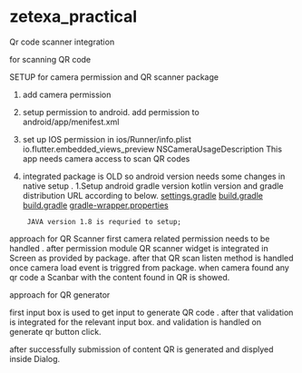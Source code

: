 # zetexa_practical

Qr code scanner integration

for scanning QR code 

SETUP for camera permission and QR scanner package
1. add camera permission 
2. setup permission to android. add permission to android/app/menifest.xml  <uses-permission android:name="android.permission.CAMERA" />
3. set up IOS permission in ios/Runner/info.plist
   <key>io.flutter.embedded_views_preview</key>
   <true/>
   <key>NSCameraUsageDescription</key>
   <string>This app needs camera access to scan QR codes</string>
4. integrated package is OLD so android version needs some changes in native setup .
    1.Setup android gradle version kotlin version and gradle distribution URL according to below.
        [settings.gradle](android%2Fsettings.gradle) 
        [build.gradle](android%2Fbuild.gradle) 
        [build.gradle](android%2Fapp%2Fbuild.gradle) 
        [gradle-wrapper.properties](android%2Fgradle%2Fwrapper%2Fgradle-wrapper.properties)
         
        JAVA version 1.8 is requried to setup;




approach for QR Scanner
 first camera related permission needs to be handled . after permission module QR scanner widget is integrated in Screen as provided by package.
after that QR scan listen method is handled once camera load event is triggred from package.
when camera found any qr code a Scanbar with the content found in QR is showed.


approach for QR generator

first input  box is used to get input to generate QR code . 
after that validation is integrated for the relevant input box. and validation is handled on generate qr button click.

after successfully submission of content QR is generated and displyed inside Dialog.
